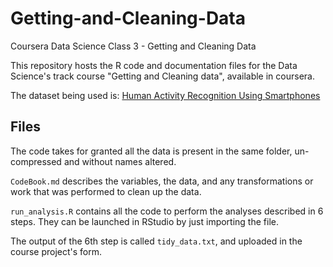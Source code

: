 # Getting-and-Cleaning-Data
Coursera Data Science Class 3 - Getting and Cleaning Data


This repository hosts the R code and documentation files for the Data Science's track course "Getting and Cleaning data", available in coursera.

The dataset being used is: [Human Activity Recognition Using Smartphones](http://archive.ics.uci.edu/ml/datasets/Human+Activity+Recognition+Using+Smartphones)

## Files

The code takes for granted all the data is present in the same folder, un-compressed and without names altered.

`CodeBook.md` describes the variables, the data, and any transformations or work that was performed to clean up the data.

`run_analysis.R` contains all the code to perform the analyses described in 6 steps. They can be launched in RStudio by just importing the file.

The output of the 6th step is called `tidy_data.txt`, and uploaded in the course project's form.

